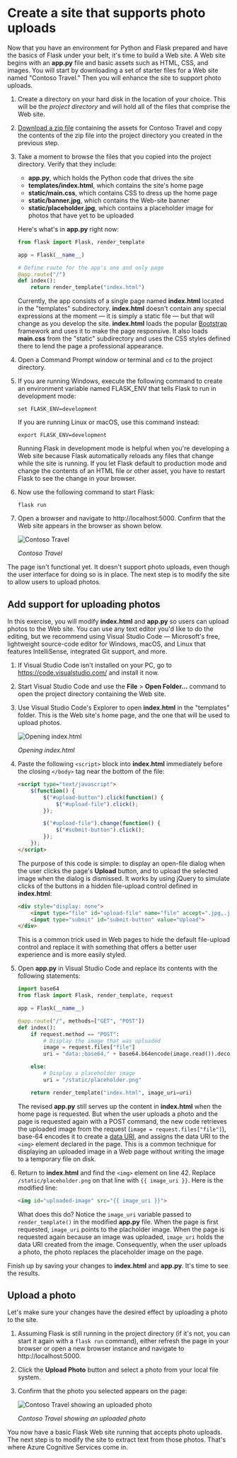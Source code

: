 # Create a site that supports photo uploads

Now that you have an environment for Python and Flask prepared and have the basics of Flask under your belt, it's time to build a Web site. A Web site begins with an **app.py** file and basic assets such as HTML, CSS, and images. You will start by downloading a set of starter files for a Web site named "Contoso Travel." Then you will enhance the site to support photo uploads.

1. Create a directory on your hard disk in the location of your choice. This will be the *project directory* and will hold all of the files that comprise the Web site.

1. [Download a zip file](https://topcs.blob.core.windows.net/public/contoso-travel.zip) containing the assets for Contoso Travel and copy the contents of the zip file into the project directory you created in the previous step.

1. Take a moment to browse the files that you copied into the project directory. Verify that they include:

	- **app.py**, which holds the Python code that drives the site
	- **templates/index.html**, which contains the site's home page
	- **static/main.css**, which contains CSS to dress up the home page
	- **static/banner.jpg**, which contains the Web-site banner
	- **static/placeholder.jpg**, which contains a placeholder image for photos that have yet to be uploaded

	Here's what's in **app.py** right now:

	```python
	from flask import Flask, render_template
	
	app = Flask(__name__)
	
	# Define route for the app's one and only page
	@app.route("/")
	def index():
	    return render_template("index.html")
	```

	Currently, the app consists of a single page named **index.html** located in the "templates" subdirectory. **index.html** doesn't contain any special expressions at the moment — it is simply a static file — but that will change as you develop the site. **index.html** loads the popular [Bootstrap](https://getbootstrap.com/) framework and uses it to make the page responsive. It also loads **main.css** from the "static" subdirectory and uses the CSS styles defined there to lend the page a professional appearance.

1. Open a Command Prompt window or terminal and `cd` to the project directory.

1. If you are running Windows, execute the following command to create an environment variable named FLASK_ENV that tells Flask to run in development mode: 

	```
	set FLASK_ENV=development
	```

	If you are running Linux or macOS, use this command instead:

	```
	export FLASK_ENV=development
	```

	Running Flask in development mode is helpful when you're developing a Web site because Flask automatically reloads any files that change while the site is running. If you let Flask default to production mode and change the contents of an HTML file or other asset, you have to restart Flask to see the change in your browser.

1. Now use the following command to start Flask:

	```
	flask run
	```

1. Open a browser and navigate to http://localhost:5000. Confirm that the Web site appears in the browser as shown below.

	![Contoso Travel](media/initial-run.png)

	_Contoso Travel_

The page isn't functional yet. It doesn't support photo uploads, even though the user interface for doing so is in place. The next step is to modify the site to allow users to upload photos.

## Add support for uploading photos

In this exercise, you will modify **index.html** and **app.py** so users can upload photos to the Web site. You can use any text editor you'd like to do the editing, but we recommend using Visual Studio Code — Microsoft's free, lightweight source-code editor for Windows, macOS, and Linux that features IntelliSense, integrated Git support, and more.

1. If Visual Studio Code isn't installed on your PC, go to https://code.visualstudio.com/ and install it now.

1. Start Visual Studio Code and use the **File** > **Open Folder...** command to open the project directory containing the Web site.

1. Use Visual Studio Code's Explorer to open **index.html** in the "templates" folder. This is the Web site's home page, and the one that will be used to upload photos.

	![Opening index.html](media/open-index.png)

	_Opening index.html_

1. Paste the following `<script>` block into **index.html** immediately before the closing `</body>` tag near the bottom of the file:

	```html
	<script type="text/javascript">
	    $(function() {
	        $("#upload-button").click(function() {
	            $("#upload-file").click();
	        });
	
	        $("#upload-file").change(function() {
	            $("#submit-button").click();
	        });
	    });
	</script>
	```

	The purpose of this code is simple: to display an open-file dialog when the user clicks the page's **Upload** button, and to upload the selected image when the dialog is dismissed. It works by using jQuery to simulate clicks of the buttons in a hidden file-upload control defined in **index.html**:

	```html
	<div style="display: none">
	    <input type="file" id="upload-file" name="file" accept=".jpg,.jpeg,.png,.gif">
	    <input type="submit" id="submit-button" value="Upload">
	</div>
	```

	This is a common trick used in Web pages to hide the default file-upload control and replace it with something that offers a better user experience and is more easily styled.

1. Open **app.py** in Visual Studio Code and replace its contents with the following statements:

	```python
	import base64
	from flask import Flask, render_template, request
	
	app = Flask(__name__)
	
	@app.route("/", methods=["GET", "POST"])
	def index():
	    if request.method == "POST":
	        # Display the image that was uploaded
	        image = request.files["file"]
	        uri = "data:;base64," + base64.b64encode(image.read()).decode("utf-8")
	
	    else:
	        # Display a placeholder image
	        uri = "/static/placeholder.png"
	
	    return render_template("index.html", image_uri=uri)
	```

	The revised **app.py** still serves up the content in **index.html** when the home page is requested. But when the user uploads a photo and the page is requested again with a POST command, the new code retrieves the uploaded image from the request (`image = request.files["file"]`), base-64 encodes it to create a [data URI](https://en.wikipedia.org/wiki/Data_URI_scheme), and assigns the data URI to the `<img>` element declared in the page. This is a common technique for displaying an uploaded image in a Web page without writing the image to a temporary file on disk.

1. Return to **index.html** and find the `<img>` element on line 42. Replace `/static/placeholder.png` on that line with `{{ image_uri }}`. Here is the modified line:  

	```html
	<img id="uploaded-image" src="{{ image_uri }}">
	```

	What does this do? Notice the `image_uri` variable passed to `render_template()` in the modified **app.py** file. When the page is first requested, `image_uri` points to the placholder image. When the page is requested again because an image was uploaded, `image_uri` holds the data URI created from the image. Consequently, when the user uploads a photo, the photo replaces the placeholder image on the page. 

Finish up by saving your changes to **index.html** and **app.py**. It's time to see the results.

## Upload a photo

Let's make sure your changes have the desired effect by uploading a photo to the site.

1. Assuming Flask is still running in the project directory (if it's not, you can start it again with a `flask run` command), either refresh the page in your browser or open a new browser instance and navigate to http://localhost:5000.

1. Click the **Upload Photo** button and select a photo from your local file system.

1. Confirm that the photo you selected appears on the page:

	![Contoso Travel showing an uploaded photo](media/uploaded-photo.png)

	_Contoso Travel showing an uploaded photo_

You now have a basic Flask Web site running that accepts photo uploads. The next step is to modify the site to extract text from those photos. That's where Azure Cognitive Services come in.
